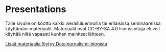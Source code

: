 # Presentations

Tälle sivulle on koottu kaikki vierailuluennoilla tai erilaisissa seminaareissa käyttämäni materiaalit. Materiaalit ovat CC-BY-SA 4.0 lisenssoituja eli voit käyttää niitä vapaasti kunhan mainitset lähteen.

[Lisää materiaalia löytyy Datajournalismi-blogista](http://datajournalismi.blogspot.fi/p/luentomateriaalit.html)